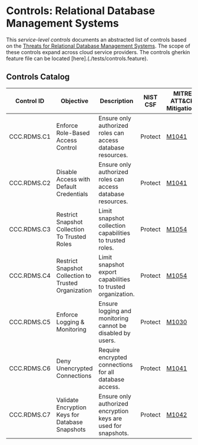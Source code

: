 # Controls: Relational Database Management Systems

This _service-level controls_ documents an abstracted list of controls based on the [Threats for Relational Database Management Systems](./threats.md). The scope of these controls expand across cloud service providers. The controls gherkin feature file can be located [here].(./tests/controls.feature).

## Controls Catalog

| Control ID  | Objective                                                | Description                                                        | NIST CSF | MITRE ATT&CK Mitigations                            | Threats     |
| ----------- | -------------------------------------------------------- | ------------------------------------------------------------------ | -------- | --------------------------------------------------- | ----------- |
| CCC.RDMS.C1 | Enforce Role-Based Access Control                        | Ensure only authorized roles can access database resources.        | Protect  | [M1041](https://attack.mitre.org/mitigations/M1041) | [CCC.RDMS.T1](./threats.md/#CCC.RDMS.T1) [CCC.RDMS.T4](./threats.md/#CCC.RDMS.T4) |
| CCC.RDMS.C2 | Disable Access with Default Credentials                  | Ensure only authorized roles can access database resources.        | Protect  | [M1041](https://attack.mitre.org/mitigations/M1041) | [CCC.RDMS.T1](./threats.md/#CCC.RDMS.T1) |
| CCC.RDMS.C3 | Restrict Snapshot Collection To Trusted Roles            | Limit snapshot collection capabilities to trusted roles.           | Protect  | [M1054](https://attack.mitre.org/mitigations/M1054) | [CCC.RDMS.T2](./threats.md/#CCC.RDMS.T2) |
| CCC.RDMS.C4 | Restrict Snapshot Collection to Trusted Organization     | Limit snapshot export capabilities to trusted organization.        | Protect  | [M1054](https://attack.mitre.org/mitigations/M1054) | [CCC.RDMS.T2](./threats.md/#CCC.RDMS.T2) |
| CCC.RDMS.C5 | Enforce Logging & Monitoring                             | Ensure logging and monitoring cannot be disabled by users.         | Protect  | [M1030](https://attack.mitre.org/mitigations/M1030) | [CCC.RDMS.T3](./threats.md/#CCC.RDMS.T3) [CCC.RDMS.T4](./threats.md/#CCC.RDMS.T4)|
| CCC.RDMS.C6 | Deny Unencrypted Connections                              | Require encrypted connections for all database access.             | Protect  | [M1041](https://attack.mitre.org/mitigations/M1041) | [CCC.RDMS.T5](./threats.md/#CCC.RDMS.T6) |
| CCC.RDMS.C7 | Validate Encryption Keys for Database Snapshots          | Ensure only authorized encryption keys are used for snapshots.     | Protect  | [M1042](https://attack.mitre.org/mitigations/M1042) | [CCC.RDMS.T6](./threats.md/#CCC.RDMS.T7) |
